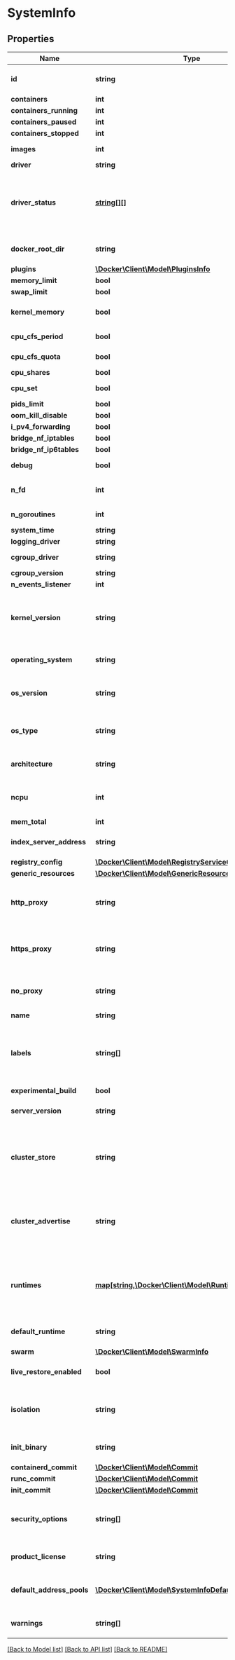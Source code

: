 # SystemInfo

## Properties
Name | Type | Description | Notes
------------ | ------------- | ------------- | -------------
**id** | **string** | Unique identifier of the daemon.  &lt;p&gt;&lt;br /&gt;&lt;/p&gt;  &gt; **Note**: The format of the ID itself is not part of the API, and &gt; should not be considered stable. | [optional] 
**containers** | **int** | Total number of containers on the host. | [optional] 
**containers_running** | **int** | Number of containers with status &#x60;\&quot;running\&quot;&#x60;. | [optional] 
**containers_paused** | **int** | Number of containers with status &#x60;\&quot;paused\&quot;&#x60;. | [optional] 
**containers_stopped** | **int** | Number of containers with status &#x60;\&quot;stopped\&quot;&#x60;. | [optional] 
**images** | **int** | Total number of images on the host.  Both _tagged_ and _untagged_ (dangling) images are counted. | [optional] 
**driver** | **string** | Name of the storage driver in use. | [optional] 
**driver_status** | [**string[][]**](array.md) | Information specific to the storage driver, provided as \&quot;label\&quot; / \&quot;value\&quot; pairs.  This information is provided by the storage driver, and formatted in a way consistent with the output of &#x60;docker info&#x60; on the command line.  &lt;p&gt;&lt;br /&gt;&lt;/p&gt;  &gt; **Note**: The information returned in this field, including the &gt; formatting of values and labels, should not be considered stable, &gt; and may change without notice. | [optional] 
**docker_root_dir** | **string** | Root directory of persistent Docker state.  Defaults to &#x60;/var/lib/docker&#x60; on Linux, and &#x60;C:\\ProgramData\\docker&#x60; on Windows. | [optional] 
**plugins** | [**\Docker\Client\Model\PluginsInfo**](PluginsInfo.md) |  | [optional] 
**memory_limit** | **bool** | Indicates if the host has memory limit support enabled. | [optional] 
**swap_limit** | **bool** | Indicates if the host has memory swap limit support enabled. | [optional] 
**kernel_memory** | **bool** | Indicates if the host has kernel memory limit support enabled.  &lt;p&gt;&lt;br /&gt;&lt;/p&gt;  &gt; **Deprecated**: This field is deprecated as the kernel 5.4 deprecated &gt; &#x60;kmem.limit_in_bytes&#x60;. | [optional] 
**cpu_cfs_period** | **bool** | Indicates if CPU CFS(Completely Fair Scheduler) period is supported by the host. | [optional] 
**cpu_cfs_quota** | **bool** | Indicates if CPU CFS(Completely Fair Scheduler) quota is supported by the host. | [optional] 
**cpu_shares** | **bool** | Indicates if CPU Shares limiting is supported by the host. | [optional] 
**cpu_set** | **bool** | Indicates if CPUsets (cpuset.cpus, cpuset.mems) are supported by the host.  See [cpuset(7)](https://www.kernel.org/doc/Documentation/cgroup-v1/cpusets.txt) | [optional] 
**pids_limit** | **bool** | Indicates if the host kernel has PID limit support enabled. | [optional] 
**oom_kill_disable** | **bool** | Indicates if OOM killer disable is supported on the host. | [optional] 
**i_pv4_forwarding** | **bool** | Indicates IPv4 forwarding is enabled. | [optional] 
**bridge_nf_iptables** | **bool** | Indicates if &#x60;bridge-nf-call-iptables&#x60; is available on the host. | [optional] 
**bridge_nf_ip6tables** | **bool** | Indicates if &#x60;bridge-nf-call-ip6tables&#x60; is available on the host. | [optional] 
**debug** | **bool** | Indicates if the daemon is running in debug-mode / with debug-level logging enabled. | [optional] 
**n_fd** | **int** | The total number of file Descriptors in use by the daemon process.  This information is only returned if debug-mode is enabled. | [optional] 
**n_goroutines** | **int** | The  number of goroutines that currently exist.  This information is only returned if debug-mode is enabled. | [optional] 
**system_time** | **string** | Current system-time in [RFC 3339](https://www.ietf.org/rfc/rfc3339.txt) format with nano-seconds. | [optional] 
**logging_driver** | **string** | The logging driver to use as a default for new containers. | [optional] 
**cgroup_driver** | **string** | The driver to use for managing cgroups. | [optional] [default to 'cgroupfs']
**cgroup_version** | **string** | The version of the cgroup. | [optional] [default to '1']
**n_events_listener** | **int** | Number of event listeners subscribed. | [optional] 
**kernel_version** | **string** | Kernel version of the host.  On Linux, this information obtained from &#x60;uname&#x60;. On Windows this information is queried from the &lt;kbd&gt;HKEY_LOCAL_MACHINE\\\\SOFTWARE\\\\Microsoft\\\\Windows NT\\\\CurrentVersion\\\\&lt;/kbd&gt; registry value, for example _\&quot;10.0 14393 (14393.1198.amd64fre.rs1_release_sec.170427-1353)\&quot;_. | [optional] 
**operating_system** | **string** | Name of the host&#x27;s operating system, for example: \&quot;Ubuntu 16.04.2 LTS\&quot; or \&quot;Windows Server 2016 Datacenter\&quot; | [optional] 
**os_version** | **string** | Version of the host&#x27;s operating system  &lt;p&gt;&lt;br /&gt;&lt;/p&gt;  &gt; **Note**: The information returned in this field, including its &gt; very existence, and the formatting of values, should not be considered &gt; stable, and may change without notice. | [optional] 
**os_type** | **string** | Generic type of the operating system of the host, as returned by the Go runtime (&#x60;GOOS&#x60;).  Currently returned values are \&quot;linux\&quot; and \&quot;windows\&quot;. A full list of possible values can be found in the [Go documentation](https://golang.org/doc/install/source#environment). | [optional] 
**architecture** | **string** | Hardware architecture of the host, as returned by the Go runtime (&#x60;GOARCH&#x60;).  A full list of possible values can be found in the [Go documentation](https://golang.org/doc/install/source#environment). | [optional] 
**ncpu** | **int** | The number of logical CPUs usable by the daemon.  The number of available CPUs is checked by querying the operating system when the daemon starts. Changes to operating system CPU allocation after the daemon is started are not reflected. | [optional] 
**mem_total** | **int** | Total amount of physical memory available on the host, in bytes. | [optional] 
**index_server_address** | **string** | Address / URL of the index server that is used for image search, and as a default for user authentication for Docker Hub and Docker Cloud. | [optional] [default to 'https://index.docker.io/v1/']
**registry_config** | [**\Docker\Client\Model\RegistryServiceConfig**](RegistryServiceConfig.md) |  | [optional] 
**generic_resources** | [**\Docker\Client\Model\GenericResources**](GenericResources.md) |  | [optional] 
**http_proxy** | **string** | HTTP-proxy configured for the daemon. This value is obtained from the [&#x60;HTTP_PROXY&#x60;](https://www.gnu.org/software/wget/manual/html_node/Proxies.html) environment variable. Credentials ([user info component](https://tools.ietf.org/html/rfc3986#section-3.2.1)) in the proxy URL are masked in the API response.  Containers do not automatically inherit this configuration. | [optional] 
**https_proxy** | **string** | HTTPS-proxy configured for the daemon. This value is obtained from the [&#x60;HTTPS_PROXY&#x60;](https://www.gnu.org/software/wget/manual/html_node/Proxies.html) environment variable. Credentials ([user info component](https://tools.ietf.org/html/rfc3986#section-3.2.1)) in the proxy URL are masked in the API response.  Containers do not automatically inherit this configuration. | [optional] 
**no_proxy** | **string** | Comma-separated list of domain extensions for which no proxy should be used. This value is obtained from the [&#x60;NO_PROXY&#x60;](https://www.gnu.org/software/wget/manual/html_node/Proxies.html) environment variable.  Containers do not automatically inherit this configuration. | [optional] 
**name** | **string** | Hostname of the host. | [optional] 
**labels** | **string[]** | User-defined labels (key/value metadata) as set on the daemon.  &lt;p&gt;&lt;br /&gt;&lt;/p&gt;  &gt; **Note**: When part of a Swarm, nodes can both have _daemon_ labels, &gt; set through the daemon configuration, and _node_ labels, set from a &gt; manager node in the Swarm. Node labels are not included in this &gt; field. Node labels can be retrieved using the &#x60;/nodes/(id)&#x60; endpoint &gt; on a manager node in the Swarm. | [optional] 
**experimental_build** | **bool** | Indicates if experimental features are enabled on the daemon. | [optional] 
**server_version** | **string** | Version string of the daemon.  &gt; **Note**: the [standalone Swarm API](/swarm/swarm-api/) &gt; returns the Swarm version instead of the daemon  version, for example &gt; &#x60;swarm/1.2.8&#x60;. | [optional] 
**cluster_store** | **string** | URL of the distributed storage backend.   The storage backend is used for multihost networking (to store network and endpoint information) and by the node discovery mechanism.  &lt;p&gt;&lt;br /&gt;&lt;/p&gt;  &gt; **Deprecated**: This field is only propagated when using standalone Swarm &gt; mode, and overlay networking using an external k/v store. Overlay &gt; networks with Swarm mode enabled use the built-in raft store, and &gt; this field will be empty. | [optional] 
**cluster_advertise** | **string** | The network endpoint that the Engine advertises for the purpose of node discovery. ClusterAdvertise is a &#x60;host:port&#x60; combination on which the daemon is reachable by other hosts.  &lt;p&gt;&lt;br /&gt;&lt;/p&gt;  &gt; **Deprecated**: This field is only propagated when using standalone Swarm &gt; mode, and overlay networking using an external k/v store. Overlay &gt; networks with Swarm mode enabled use the built-in raft store, and &gt; this field will be empty. | [optional] 
**runtimes** | [**map[string,\Docker\Client\Model\Runtime]**](Runtime.md) | List of [OCI compliant](https://github.com/opencontainers/runtime-spec) runtimes configured on the daemon. Keys hold the \&quot;name\&quot; used to reference the runtime.  The Docker daemon relies on an OCI compliant runtime (invoked via the &#x60;containerd&#x60; daemon) as its interface to the Linux kernel namespaces, cgroups, and SELinux.  The default runtime is &#x60;runc&#x60;, and automatically configured. Additional runtimes can be configured by the user and will be listed here. | [optional] 
**default_runtime** | **string** | Name of the default OCI runtime that is used when starting containers.  The default can be overridden per-container at create time. | [optional] [default to 'runc']
**swarm** | [**\Docker\Client\Model\SwarmInfo**](SwarmInfo.md) |  | [optional] 
**live_restore_enabled** | **bool** | Indicates if live restore is enabled.  If enabled, containers are kept running when the daemon is shutdown or upon daemon start if running containers are detected. | [optional] [default to false]
**isolation** | **string** | Represents the isolation technology to use as a default for containers. The supported values are platform-specific.  If no isolation value is specified on daemon start, on Windows client, the default is &#x60;hyperv&#x60;, and on Windows server, the default is &#x60;process&#x60;.  This option is currently not used on other platforms. | [optional] [default to 'default']
**init_binary** | **string** | Name and, optional, path of the &#x60;docker-init&#x60; binary.  If the path is omitted, the daemon searches the host&#x27;s &#x60;$PATH&#x60; for the binary and uses the first result. | [optional] 
**containerd_commit** | [**\Docker\Client\Model\Commit**](Commit.md) |  | [optional] 
**runc_commit** | [**\Docker\Client\Model\Commit**](Commit.md) |  | [optional] 
**init_commit** | [**\Docker\Client\Model\Commit**](Commit.md) |  | [optional] 
**security_options** | **string[]** | List of security features that are enabled on the daemon, such as apparmor, seccomp, SELinux, user-namespaces (userns), and rootless.  Additional configuration options for each security feature may be present, and are included as a comma-separated list of key/value pairs. | [optional] 
**product_license** | **string** | Reports a summary of the product license on the daemon.  If a commercial license has been applied to the daemon, information such as number of nodes, and expiration are included. | [optional] 
**default_address_pools** | [**\Docker\Client\Model\SystemInfoDefaultAddressPools[]**](SystemInfoDefaultAddressPools.md) | List of custom default address pools for local networks, which can be specified in the daemon.json file or dockerd option.  Example: a Base \&quot;10.10.0.0/16\&quot; with Size 24 will define the set of 256 10.10.[0-255].0/24 address pools. | [optional] 
**warnings** | **string[]** | List of warnings / informational messages about missing features, or issues related to the daemon configuration.  These messages can be printed by the client as information to the user. | [optional] 

[[Back to Model list]](../../README.md#documentation-for-models) [[Back to API list]](../../README.md#documentation-for-api-endpoints) [[Back to README]](../../README.md)

